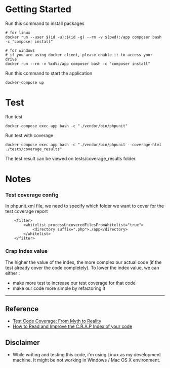 # Getting Started
Run this command to install packages
```
# for linux
docker run --user $(id -u):$(id -g) --rm -v $(pwd):/app composer bash -c "composer install"

# for windows
# if you are using docker client, please enable it to access your drive
docker run --rm -v %cd%:/app composer bash -c "composer install"

```

Run this command to start the application
```
docker-compose up
```

# Test
Run test
```
docker-compose exec app bash -c "./vendor/bin/phpunit"
```

Run test with coverage
```
docker-compose exec app bash -c "./vendor/bin/phpunit --coverage-html ./tests/coverage_results"
```
The test result can be viewed on tests/coverage_results folder.

# Notes
### Test coverage config
In phpunit.xml file, we need to specify which folder we want to cover for the test coverage report
```
	<filter>
		<whitelist processUncoveredFilesFromWhitelist="true">
			<directory suffix=".php">./app</directory>
		</whitelist>	
	</filter>	
```
### Crap Index value
The higher the value of the index, the more complex our actual code (if the test already cover the code completely).
To lower the index value, we can either :
* make more test to increase our test coverage for that code
* make our code more simple by refactoring it 

---

## Reference
* [Test Code Coverage: From Myth to Reality](https://code.tutsplus.com/articles/test-code-coverage-from-myth-to-reality--cms-20442)
* [How to Read and Improve the C.R.A.P Index of your code](https://opnsrce.github.io/how-to-read-and-improve-the-c-r-a-p-index-of-your-code)

## Disclaimer
* While writing and testing this code, i'm using Linux as my development machine. It might be not working in Windows / Mac OS X environment.